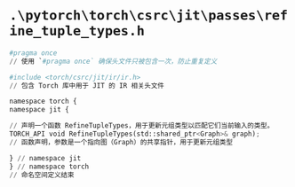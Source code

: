 # `.\pytorch\torch\csrc\jit\passes\refine_tuple_types.h`

```py
#pragma once
// 使用 `#pragma once` 确保头文件只被包含一次，防止重复定义

#include <torch/csrc/jit/ir/ir.h>
// 包含 Torch 库中用于 JIT 的 IR 相关头文件

namespace torch {
namespace jit {

// 声明一个函数 RefineTupleTypes，用于更新元组类型以匹配它们当前输入的类型。
TORCH_API void RefineTupleTypes(std::shared_ptr<Graph>& graph);
// 函数声明，参数是一个指向图（Graph）的共享指针，用于更新元组类型

} // namespace jit
} // namespace torch
// 命名空间定义结束
```